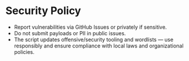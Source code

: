 # Security Policy

- Report vulnerabilities via GitHub Issues or privately if sensitive.
- Do not submit payloads or PII in public issues.
- The script updates offensive/security tooling and wordlists — use responsibly and ensure compliance with local laws and organizational policies.
